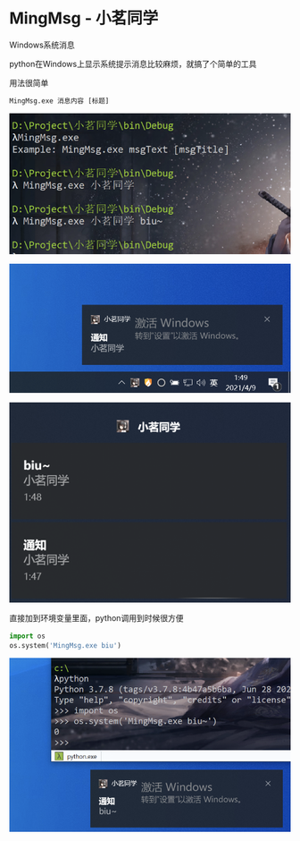 # MingMsg - 小茗同学
Windows系统消息

python在Windows上显示系统提示消息比较麻烦，就搞了个简单的工具

用法很简单

```python
MingMsg.exe 消息内容 [标题]
```

![1.png](https://github.com/wk0ng/MingMsg/blob/main/image/1.png)

![2.png](https://github.com/wk0ng/MingMsg/blob/main/image/2.png)

![3.png](https://github.com/wk0ng/MingMsg/blob/main/image/3.png)

直接加到环境变量里面，python调用到时候很方便

```python
import os
os.system('MingMsg.exe biu')
```

![4.png](https://github.com/wk0ng/MingMsg/blob/main/image/4.png)
